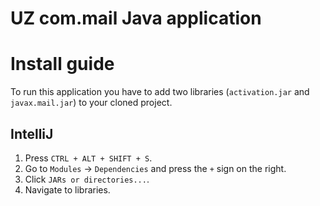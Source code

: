 # UZ com.mail Java application

# Install guide

To run this application you have to add two libraries (`activation.jar` and `javax.mail.jar`) to your cloned project.

## IntelliJ

1. Press `CTRL + ALT + SHIFT + S`.
2. Go to `Modules` -> `Dependencies` and press the `+` sign on the right.
3. Click `JARs or directories...`.
4. Navigate to libraries.
